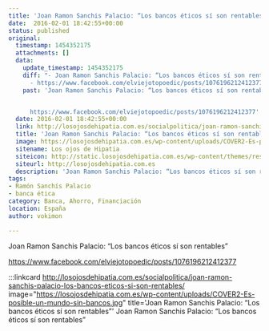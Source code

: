 ```yaml
---
title: 'Joan Ramon Sanchis Palacio: “Los bancos éticos sí son rentables”'
date:  2016-02-01 18:42:55+00:00
status: published
original:
  timestamp: 1454352175
  attachments: []
  data:
    update_timestamp: 1454352175
    diff: "- Joan Ramon Sanchis Palacio: “Los bancos éticos sí son rentables”\n  \n\
      - https://www.facebook.com/elviejotopoedic/posts/1076196212412377"
    past: 'Joan Ramon Sanchis Palacio: “Los bancos éticos sí son rentables”


      https://www.facebook.com/elviejotopoedic/posts/1076196212412377'
  date: 2016-02-01 18:42:55+00:00
  link: http://losojosdehipatia.com.es/socialpolitica/joan-ramon-sanchis-palacio-los-bancos-eticos-si-son-rentables/
  title: 'Joan Ramon Sanchis Palacio: “Los bancos éticos sí son rentables”'
  image: https://losojosdehipatia.com.es/wp-content/uploads/COVER2-Es-posible-un-mundo-sin-bancos.jpg
  sitename: Los ojos de Hipatia
  siteicon: http://static.losojosdehipatia.com.es/wp-content/themes/resizable/images/favicon.ico
  siteurl: http://losojosdehipatia.com.es
  description: 'Joan Ramon Sanchis Palacio: “Los bancos éticos sí son rentables”'
tags:
- Ramón Sanchís Palacio
- banca ética
category: Banca, Ahorro, Financiación
location: España
author: vokimon

---
```

Joan Ramon Sanchis Palacio: “Los bancos éticos sí son rentables”

https://www.facebook.com/elviejotopoedic/posts/1076196212412377

:::linkcard http://losojosdehipatia.com.es/socialpolitica/joan-ramon-sanchis-palacio-los-bancos-eticos-si-son-rentables/ image="https://losojosdehipatia.com.es/wp-content/uploads/COVER2-Es-posible-un-mundo-sin-bancos.jpg" title='Joan Ramon Sanchis Palacio: “Los bancos éticos sí son rentables”'
    Joan Ramon Sanchis Palacio: “Los bancos éticos sí son rentables”

